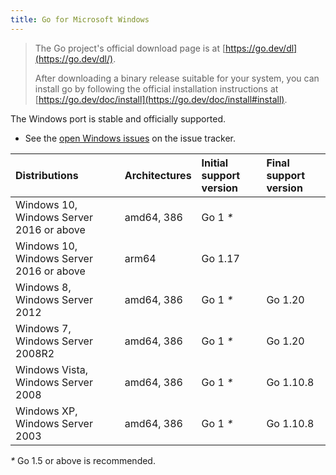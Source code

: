 ```yaml
---
title: Go for Microsoft Windows
---
```


> The Go project's official download page is at [https://go.dev/dl](https://go.dev/dl/).
>
> After downloading a binary release suitable for your system, you can install go by following  the official installation instructions at [https://go.dev/doc/install](https://go.dev/doc/install#install).

The Windows port is stable and officially supported.

  * See the [open Windows issues](https://github.com/golang/go/issues?q=is%3Aopen+is%3Aissue+label%3Aos-windows) on the issue tracker.

| **Distributions**                         | **Architectures** | **Initial support version** | **Final support version** |
|:------------------------------------------|:------------------|:----------------------------|:----------|
| Windows 10, Windows Server 2016 or above  | amd64, 386        | Go 1 _*_                    |           |
| Windows 10, Windows Server 2016 or above  | arm64             | Go 1.17                     |           |
| Windows 8, Windows Server 2012            | amd64, 386        | Go 1 _*_                    | Go 1.20   |
| Windows 7, Windows Server 2008R2          | amd64, 386        | Go 1 _*_                    | Go 1.20   |
| Windows Vista, Windows Server 2008        | amd64, 386        | Go 1 _*_                    | Go 1.10.8 |
| Windows XP, Windows Server 2003           | amd64, 386        | Go 1 _*_                    | Go 1.10.8 |

_*_ Go 1.5 or above is recommended.

